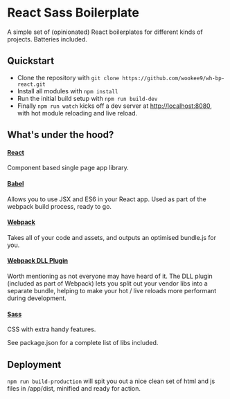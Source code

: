 # React Sass Boilerplate

A simple set of (opinionated) React boilerplates for different kinds of projects. Batteries included.


## Quickstart

* Clone the repository with `git clone https://github.com/wookee9/wh-bp-react.git`
* Install all modules with `npm install`
* Run the initial build setup with `npm run build-dev`
* Finally `npm run watch` kicks off a dev server at [http://localhost:8080](http://localhost:8080), with hot module reloading and live reload.


## What's under the hood?

#### [React](https://facebook.github.io/react/)
Component based single page app library.  

#### [Babel](https://babeljs.io/)
Allows you to use JSX and ES6 in your React app. Used as part of the webpack build process, ready to go.  

#### [Webpack](https://webpack.github.io/)
Takes all of your code and assets, and outputs an optimised bundle.js for you.  

#### [Webpack DLL Plugin](https://robertknight.github.io/posts/webpack-dll-plugins/)
Worth mentioning as not everyone may have heard of it. The DLL plugin (included as part of Webpack) lets you split out your vendor libs into a separate bundle, helping to make your hot / live reloads more performant during development.

#### [Sass](http://sass-lang.com/)
CSS with extra handy features.  

See package.json for a complete list of libs included.


## Deployment

`npm run build-production` will spit you out a nice clean set of html and js files in /app/dist, minified and ready for action.
